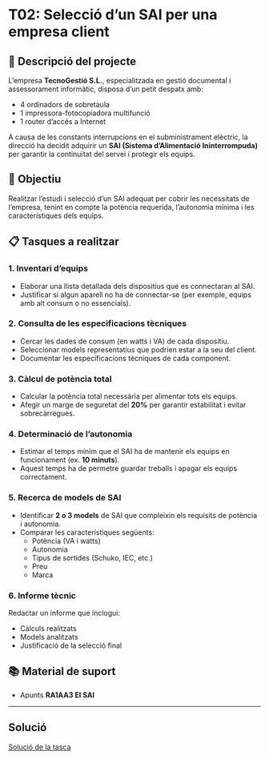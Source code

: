 # T02: Selecció d’un SAI per una empresa client

## 🏢 Descripció del projecte

L’empresa **TecnoGestió S.L.**, especialitzada en gestió documental i assessorament informàtic, disposa d’un petit despatx amb:

- 4 ordinadors de sobretaula
- 1 impressora-fotocopiadora multifunció
- 1 router d’accés a Internet

A causa de les constants interrupcions en el subministrament elèctric, la direcció ha decidit adquirir un **SAI (Sistema d’Alimentació Ininterrompuda)** per garantir la continuïtat del servei i protegir els equips.

## 🎯 Objectiu

Realitzar l’estudi i selecció d’un SAI adequat per cobrir les necessitats de l’empresa, tenint en compte la potència requerida, l’autonomia mínima i les característiques dels equips.

## 📋 Tasques a realitzar

### 1. Inventari d’equips

- Elaborar una llista detallada dels dispositius que es connectaran al SAI.
- Justificar si algun aparell no ha de connectar-se (per exemple, equips amb alt consum o no essencials).

### 2. Consulta de les especificacions tècniques

- Cercar les dades de consum (en watts i VA) de cada dispositiu.
- Seleccionar models representatius que podrien estar a la seu del client.
- Documentar les especificacions tècniques de cada component.

### 3. Càlcul de potència total

- Calcular la potència total necessària per alimentar tots els equips.
- Afegir un marge de seguretat del **20%** per garantir estabilitat i evitar sobrecàrregues.

### 4. Determinació de l’autonomia

- Estimar el temps mínim que el SAI ha de mantenir els equips en funcionament (ex. **10 minuts**).
- Aquest temps ha de permetre guardar treballs i apagar els equips correctament.

### 5. Recerca de models de SAI

- Identificar **2 o 3 models** de SAI que compleixin els requisits de potència i autonomia.
- Comparar les característiques següents:
  - Potència (VA i watts)
  - Autonomia
  - Tipus de sortides (Schuko, IEC, etc.)
  - Preu
  - Marca

### 6. Informe tècnic

Redactar un informe que inclogui:

- Càlculs realitzats
- Models analitzats
- Justificació de la selecció final

## 📚 Material de suport

- Apunts **RA1AA3 El SAI**

---
## Solució 
[Solució de la tasca](Solucio.md)
